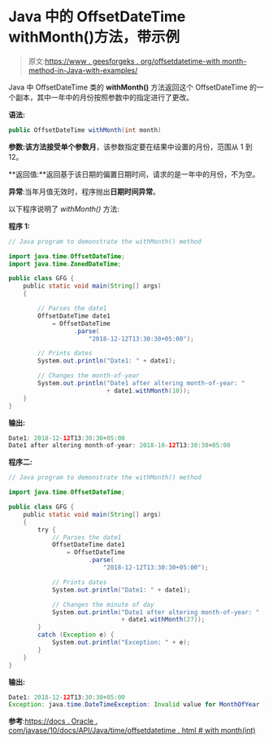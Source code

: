 # Java 中的 OffsetDateTime withMonth()方法，带示例

> 原文:[https://www . geesforgeks . org/offsetdatetime-with month-method-in-Java-with-examples/](https://www.geeksforgeeks.org/offsetdatetime-withmonth-method-in-java-with-examples/)

Java 中 OffsetDateTime 类的 **withMonth()** 方法返回这个 OffsetDateTime 的一个副本，其中一年中的月份按照参数中的指定进行了更改。

**语法:**

```java
public OffsetDateTime withMonth(int month)
```

**参数:**该方法接受单个参数**月**，该参数指定要在结果中设置的月份，范围从 1 到 12。

**返回值:**返回基于该日期的偏置日期时间，请求的是一年中的月份，不为空。

**异常**:当年月值无效时，程序抛出**日期时间异常**。

以下程序说明了 *withMonth()* 方法:

**程序 1:**

```java
// Java program to demonstrate the withMonth() method

import java.time.OffsetDateTime;
import java.time.ZonedDateTime;

public class GFG {
    public static void main(String[] args)
    {

        // Parses the date1
        OffsetDateTime date1
            = OffsetDateTime
                  .parse(
                      "2018-12-12T13:30:30+05:00");

        // Prints dates
        System.out.println("Date1: " + date1);

        // Changes the month-of-year
        System.out.println("Date1 after altering month-of-year: "
                           + date1.withMonth(10));
    }
}
```

**输出:**

```java
Date1: 2018-12-12T13:30:30+05:00
Date1 after altering month-of-year: 2018-10-12T13:30:30+05:00

```

**程序二:**

```java
// Java program to demonstrate the withMonth() method

import java.time.OffsetDateTime;

public class GFG {
    public static void main(String[] args)
    {
        try {
            // Parses the date1
            OffsetDateTime date1
                = OffsetDateTime
                      .parse(
                          "2018-12-12T13:30:30+05:00");

            // Prints dates
            System.out.println("Date1: " + date1);

            // Changes the minute of day
            System.out.println("Date1 after altering month-of-year: "
                               + date1.withMonth(27));
        }
        catch (Exception e) {
            System.out.println("Exception: " + e);
        }
    }
}
```

**输出:**

```java
Date1: 2018-12-12T13:30:30+05:00
Exception: java.time.DateTimeException: Invalid value for MonthOfYear (valid values 1 - 12): 27

```

**参考**:[https://docs . Oracle . com/javase/10/docs/API/Java/time/offsetdatetime . html # with month(int)](https://docs.oracle.com/javase/10/docs/api/java/time/OffsetDateTime.html#withMonth(int))